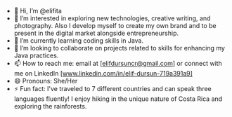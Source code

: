 - 👋 Hi, I’m @elifita
- 👀 I’m interested in exploring new technologies, creative writing, and photography. Also I develop myself to create my own brand and to be present in the digital market alongside entrepreneurship.
- 🌱 I’m currently learning coding skills in Java.
- 💞️ I’m looking to collaborate on projects related to skills for enhancing my Java practices.
- 📫 How to reach me: email at [elifdursuncr@gmail.com] or connect with me on LinkedIn [www.linkedin.com/in/elif-dursun-719a391a9]
- 😄 Pronouns: She/Her
- ⚡ Fun fact: I've traveled to 7 different countries and can speak three languages fluently! I enjoy hiking in the unique nature of Costa Rica and exploring the rainforests.



<!---
elifita/elifita is a ✨ special ✨ repository because its `README.md` (this file) appears on your GitHub profile.
You can click the Preview link to take a look at your changes.
--->
